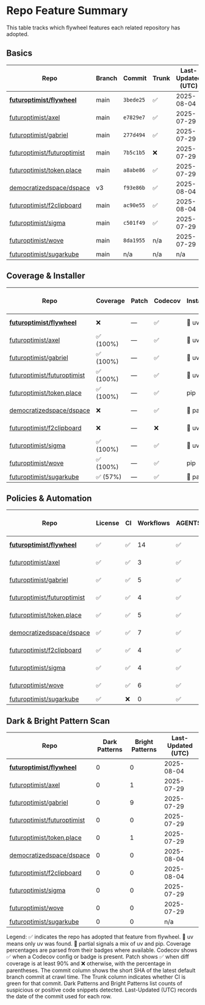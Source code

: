 # Repo Feature Summary

This table tracks which flywheel features each related repository has adopted.

<!-- spellchecker: disable -->
## Basics
| Repo | Branch | Commit | Trunk | Last-Updated (UTC) |
| ---- | ------ | ------ | ----- | ----------------- |
| **[futuroptimist/flywheel](https://github.com/futuroptimist/flywheel)** | main | `3bede25` | ✅ | 2025-08-04 |
| [futuroptimist/axel](https://github.com/futuroptimist/axel) | main | `e7829e7` | ✅ | 2025-07-29 |
| [futuroptimist/gabriel](https://github.com/futuroptimist/gabriel) | main | `277d494` | ✅ | 2025-07-29 |
| [futuroptimist/futuroptimist](https://github.com/futuroptimist/futuroptimist) | main | `7b5c1b5` | ❌ | 2025-07-29 |
| [futuroptimist/token.place](https://github.com/futuroptimist/token.place) | main | `a8abe86` | ✅ | 2025-07-29 |
| [democratizedspace/dspace](https://github.com/democratizedspace/dspace) | v3 | `f93e86b` | ✅ | 2025-08-04 |
| [futuroptimist/f2clipboard](https://github.com/futuroptimist/f2clipboard) | main | `ac90e55` | ✅ | 2025-08-04 |
| [futuroptimist/sigma](https://github.com/futuroptimist/sigma) | main | `c501f49` | ✅ | 2025-07-29 |
| [futuroptimist/wove](https://github.com/futuroptimist/wove) | main | `8da1955` | n/a | 2025-07-29 |
| [futuroptimist/sugarkube](https://github.com/futuroptimist/sugarkube) | main | n/a | n/a | n/a |

## Coverage & Installer
| Repo | Coverage | Patch | Codecov | Installer | Last-Updated (UTC) |
| ---- | -------- | ----- | ------- | --------- | ----------------- |
| **[futuroptimist/flywheel](https://github.com/futuroptimist/flywheel)** | ❌ | — | ✅ | 🚀 uv | 2025-08-04 |
| [futuroptimist/axel](https://github.com/futuroptimist/axel) | ✅ (100%) | — | ✅ | 🚀 uv | 2025-07-29 |
| [futuroptimist/gabriel](https://github.com/futuroptimist/gabriel) | ✅ (100%) | — | ✅ | 🚀 uv | 2025-07-29 |
| [futuroptimist/futuroptimist](https://github.com/futuroptimist/futuroptimist) | ✅ (100%) | — | ✅ | 🚀 uv | 2025-07-29 |
| [futuroptimist/token.place](https://github.com/futuroptimist/token.place) | ✅ (100%) | — | ✅ | pip | 2025-07-29 |
| [democratizedspace/dspace](https://github.com/democratizedspace/dspace) | ❌ | — | ✅ | 🔶 partial | 2025-08-04 |
| [futuroptimist/f2clipboard](https://github.com/futuroptimist/f2clipboard) | ❌ | — | ❌ | 🚀 uv | 2025-08-04 |
| [futuroptimist/sigma](https://github.com/futuroptimist/sigma) | ✅ (100%) | — | ✅ | 🚀 uv | 2025-07-29 |
| [futuroptimist/wove](https://github.com/futuroptimist/wove) | ✅ (100%) | — | ✅ | pip | 2025-07-29 |
| [futuroptimist/sugarkube](https://github.com/futuroptimist/sugarkube) | ✅ (57%) | — | ✅ | 🔶 partial | n/a |

## Policies & Automation
| Repo | License | CI | Workflows | AGENTS.md | Code of Conduct | Contributing | Pre-commit | Last-Updated (UTC) |
| ---- | ------- | -- | --------- | --------- | --------------- | ------------ | ---------- | ----------------- |
| **[futuroptimist/flywheel](https://github.com/futuroptimist/flywheel)** | ✅ | ✅ | 14 | ✅ | ✅ | ✅ | ✅ | 2025-08-04 |
| [futuroptimist/axel](https://github.com/futuroptimist/axel) | ✅ | ✅ | 3 | ✅ | ✅ | ✅ | ✅ | 2025-07-29 |
| [futuroptimist/gabriel](https://github.com/futuroptimist/gabriel) | ✅ | ✅ | 5 | ✅ | ✅ | ✅ | ✅ | 2025-07-29 |
| [futuroptimist/futuroptimist](https://github.com/futuroptimist/futuroptimist) | ✅ | ✅ | 4 | ✅ | ✅ | ✅ | ✅ | 2025-07-29 |
| [futuroptimist/token.place](https://github.com/futuroptimist/token.place) | ✅ | ✅ | 5 | ✅ | ✅ | ✅ | ✅ | 2025-07-29 |
| [democratizedspace/dspace](https://github.com/democratizedspace/dspace) | ✅ | ✅ | 7 | ✅ | ✅ | ✅ | ❌ | 2025-08-04 |
| [futuroptimist/f2clipboard](https://github.com/futuroptimist/f2clipboard) | ✅ | ✅ | 4 | ✅ | ✅ | ✅ | ✅ | 2025-08-04 |
| [futuroptimist/sigma](https://github.com/futuroptimist/sigma) | ✅ | ✅ | 4 | ✅ | ✅ | ✅ | ✅ | 2025-07-29 |
| [futuroptimist/wove](https://github.com/futuroptimist/wove) | ✅ | ✅ | 6 | ✅ | ✅ | ✅ | ✅ | 2025-07-29 |
| [futuroptimist/sugarkube](https://github.com/futuroptimist/sugarkube) | ✅ | ❌ | 0 | ✅ | ❌ | ❌ | ✅ | n/a |

## Dark & Bright Pattern Scan
| Repo | Dark Patterns | Bright Patterns | Last-Updated (UTC) |
| ---- | ------------- | --------------- | ----------------- |
| **[futuroptimist/flywheel](https://github.com/futuroptimist/flywheel)** | 0 | 0 | 2025-08-04 |
| [futuroptimist/axel](https://github.com/futuroptimist/axel) | 0 | 1 | 2025-07-29 |
| [futuroptimist/gabriel](https://github.com/futuroptimist/gabriel) | 0 | 9 | 2025-07-29 |
| [futuroptimist/futuroptimist](https://github.com/futuroptimist/futuroptimist) | 0 | 0 | 2025-07-29 |
| [futuroptimist/token.place](https://github.com/futuroptimist/token.place) | 0 | 1 | 2025-07-29 |
| [democratizedspace/dspace](https://github.com/democratizedspace/dspace) | 0 | 0 | 2025-08-04 |
| [futuroptimist/f2clipboard](https://github.com/futuroptimist/f2clipboard) | 0 | 0 | 2025-08-04 |
| [futuroptimist/sigma](https://github.com/futuroptimist/sigma) | 0 | 0 | 2025-07-29 |
| [futuroptimist/wove](https://github.com/futuroptimist/wove) | 0 | 0 | 2025-07-29 |
| [futuroptimist/sugarkube](https://github.com/futuroptimist/sugarkube) | 0 | 0 | n/a |

Legend: ✅ indicates the repo has adopted that feature from flywheel. 🚀 uv means only uv was found. 🔶 partial signals a mix of uv and pip.
Coverage percentages are parsed from their badges where available. Codecov shows ✅ when a Codecov config or badge is present. Patch shows ✅ when diff coverage is at least 90% and ❌ otherwise, with the percentage in parentheses.
The commit column shows the short SHA of the latest default branch commit at crawl time. The Trunk column indicates whether CI is green for that commit. Dark Patterns and Bright Patterns list counts of suspicious or positive code snippets detected.
Last-Updated (UTC) records the date of the commit used for each row.
